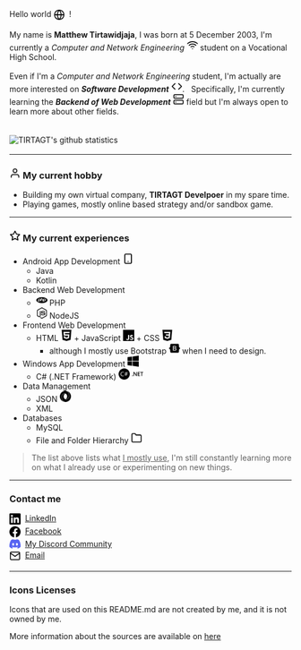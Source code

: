 <!-- <a href="https://github.com/anuraghazra/github-readme-stats">
  <img align="right" src="https://github-readme-stats.anuraghazra1.vercel.app/api?username=tirtagt&show_icons=true&include_all_commits=true&theme=radical" alt="TIRTAGT's github statistics" />
</a> -->

<span style="display: inline-flex;">
	Hello world&nbsp;
	<img src="icons/globe.svg" width="20px"/>
	&nbsp !
</span>
<br>
<br>

<span>
	My name is <b>Matthew Tirtawidjaja</b>,
	I was born at 5 December 2003, I'm currently a
	<i>Computer and Network Engineering</i>
	<img src="icons/wifi.svg" width="20px"/>
	student on a Vocational High School.
</span>

<br>
<br>

<span>
	Even if I'm a <i>Computer and Network Engineering</i> student,
	I'm actually are more interested on <b><i>Software Development</i></b>
	<img src="icons/code.svg" width="20px"/>.
	&nbsp;
	Specifically, I'm currently learning the 
	<b><i>Backend of Web Development</i></b>
	<img src="icons/server.svg" width="20px"/>
	field but I'm always open to learn more about other fields.
</span>

<br>
<br>
<br>

<div style="display: inline-flex;">
<a href="https://github.com/anuraghazra/github-readme-stats">
  <img align="right" src="https://github-readme-stats.anuraghazra1.vercel.app/api?username=tirtagt&show_icons=true&include_all_commits=true&theme=radical" alt="TIRTAGT's github statistics" />
</a>
</div>

<hr>

### <img src="icons/user.svg" width="20px"/> My current hobby
* Building my own virtual company, **TIRTAGT Develpoer** in my spare time.
* Playing games, mostly online based strategy and/or sandbox game.


<hr>

### <img src="icons/star.svg" width="20px"/> My current experiences
* Android App Development <img src="icons/smartphone.svg" width="20px"/>
  	* Java
  	* Kotlin
* Backend Web Development
  * <img src="icons/php.svg" width="20px"/> PHP 
  * <img src="icons/nodedotjs.svg" width="20px"/> NodeJS
* Frontend Web Development
  * HTML <img src="icons/html5.svg" width="20px"/> + JavaScript <img src="icons/javascript.svg" width="20px"/> + CSS <img src="icons/css3.svg" width="20px"/>
	* although I mostly use Bootstrap <img src="icons/bootstrap.svg" width="20px"/> when I need to design.
* Windows App Development <img src="icons/windows.svg" width="20px"/>
  * C# (.NET Framework) <img src="icons/csharp.svg" width="20px"/> <img src="icons/dotnet.svg" width="20px"/>
* Data Management
  * JSON <img src="icons/json.svg" width="20px"/>
  * XML
* Databases
  * MySQL
  * File and Folder Hierarchy <img src="icons/folder.svg" width="20px"/>

> The list above lists what <u>I mostly use</u>, I'm still constantly learning more on what I already use or experimenting on new things.

<hr>

### Contact me
<span style="display: inline-flex;">
	<img src="icons/linkedin.svg" width="20px"/>&nbsp;&nbsp;
	<a href="https://www.linkedin.com/in/matthew-developer/" target=_blank>LinkedIn</a>
</span>
<br>

<span style="display: inline-flex;">
	<img src="icons/facebook.svg" width="20px"/>&nbsp;&nbsp;
	<a href="https://facebook.com/matthewtirtawidjaja.tirtagt" target=_blank>Facebook</a>
</span>
<br>

<span style="display: inline-flex;">
	<img src="icons/Discord-Logo-Color.svg" width="20px"/>&nbsp;&nbsp;
	<a href="https://discord.gg/GJjQ3at" target=_blank>My Discord Community</a>
</span>
<br>

<span style="display: inline-flex;">
	<img src="icons/mail.svg" width="20px"/>&nbsp;&nbsp;
	<a href="mailto://matthew@tirtagt.xyz" target=_blank>Email</a>
</span>
<br>

<hr>

### Icons Licenses

Icons that are used on this README.md are not created by me, and it is not owned by me.

More information about the sources are available on [here](./icons/README.md)

<!--
This is a ✨ _special_ ✨ repository because its `README.md` (this file) appears on your GitHub profile.

Here are some ideas to get you started:

- 🔭 I’m currently working on ...
- 🌱 I’m currently learning ...
- 👯 I’m looking to collaborate on ...
- 🤔 I’m looking for help with ...
- 💬 Ask me about ...
-  How to reach me: ...
- 😄 Pronouns: ...
- ⚡ Fun fact: ...
-->
